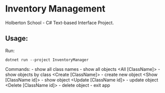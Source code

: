 # Inventory Management
Holberton School - C# Text-based Interface Project.

## Usage:
Run:
```
dotnet run --project InventoryManager
```

Commands:
<ClassNames> - show all class names
<All> - show all objects
<All [ClassName]> - show objects by class
<Create [ClassName]> - create new object
<Show [ClassName id]> - show object
<Update [ClassName id]> - update object
<Delete [ClassName id]> - delete object
<Exit> - exit app
